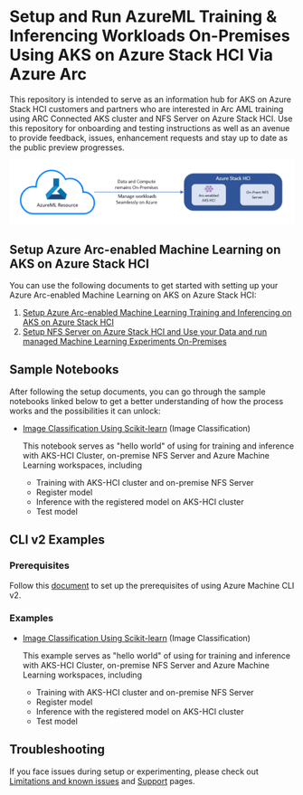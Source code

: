# Setup and Run AzureML Training & Inferencing Workloads On-Premises Using AKS on Azure Stack HCI Via Azure Arc 

This repository is intended to serve as an information hub for AKS on Azure Stack HCI customers and partners who are interested in Arc AML training using ARC Connected AKS cluster and NFS Server on Azure Stack HCI. Use this repository for onboarding and testing instructions as well as an avenue to provide feedback, issues, enhancement requests and stay up to date as the public preview progresses.

<p align="center">
            <img src="imgs/structure.png" />
</p>

## Setup Azure Arc-enabled Machine Learning on AKS on Azure Stack HCI

You can use the following documents to get started with setting up your Azure Arc-enabled Machine Learning on AKS on Azure Stack HCI:

1. [Setup Azure Arc-enabled Machine Learning Training and Inferencing on AKS on Azure Stack HCI](AML-ARC-Compute.md)
2. [Setup NFS Server on Azure Stack HCI and Use your Data and run managed Machine Learning Experiments On-Premises](Train-AzureArc.md)

## Sample Notebooks

After following the setup documents, you can go through the sample notebooks linked below to get a better understanding of how the process works and the possibilities it can unlock:

* [Image Classification Using Scikit-learn](notebooks/mnist/MNIST_Training_with_AKS-HCI_Cluster_and_NFS.ipynb) (Image Classification)

  This notebook serves as "hello world" of using for training and inference with AKS-HCI Cluster, on-premise NFS Server and Azure Machine Learning workspaces, including
  * Training with AKS-HCI cluster and on-premise NFS Server
  * Register model
  * Inference with the registered model on AKS-HCI cluster
  * Test model

## CLI v2 Examples

### Prerequisites 

Follow this [document](https://docs.microsoft.com/en-us/azure/machine-learning/how-to-train-cli?view=azure-devops#prerequisites) to set up the prerequisites of using Azure Machine CLI v2.  

### Examples

* [Image Classification Using Scikit-learn](cli/mnist/README.md) (Image Classification)

  This example serves as "hello world" of using for training and inference with AKS-HCI Cluster, on-premise NFS Server and Azure Machine Learning workspaces, including
  * Training with AKS-HCI cluster and on-premise NFS Server
  * Register model
  * Inference with the registered model on AKS-HCI cluster
  * Test model

## Troubleshooting

If you face issues during setup or experimenting, please check out [Limitations and known issues](../limitations-and-known-issues.md) and [Support](../../README.md#support) pages.
